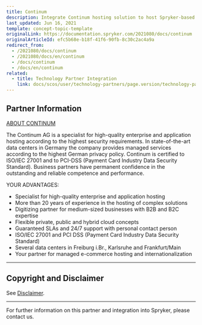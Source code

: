 ```yaml
---
title: Continum
description: Integrate Continum hosting solution to host Spryker-based project.
last_updated: Jun 16, 2021
template: concept-topic-template
originalLink: https://documentation.spryker.com/2021080/docs/continum
originalArticleId: efc5b68e-b18f-41f6-90fb-8c30c2ac4a9a
redirect_from:
  - /2021080/docs/continum
  - /2021080/docs/en/continum
  - /docs/continum
  - /docs/en/continum
related:
  - title: Technology Partner Integration
    link: docs/scos/user/technology-partners/page.version/technology-partners.html
---
```


## Partner Information

[ABOUT CONTINUM](https://www.continum.net/de/)

The Continum AG is a specialist for high-quality enterprise and application hosting according to the highest security requirements. In state-of-the-art data centers in Germany the company provides managed services according to the highest German privacy policy. Continum is certified to ISO/IEC 27001 and to PCI-DSS (Payment Card Industry Data Security Standard). Business partners have permanent confidence in the outstanding and reliable competence and performance.

 YOUR ADVANTAGES:

* Specialist for high-quality enterprise and application hosting
* More than 20 years of experience in the hosting of complex solutions
* Digitizing partner for medium-sized businesses with B2B and B2C expertise
* Flexible private, public and hybrid cloud concepts
* Guaranteed SLAs and 24/7 support with personal contact person
* ISO/IEC 27001 and PCI DSS (Payment Card Industry Data Security Standard)
* Several data centers in Freiburg i.Br., Karlsruhe and Frankfurt/Main
* Your partner for managed e-commerce hosting and internationalization
---

## Copyright and Disclaimer

See [Disclaimer](https://github.com/spryker/spryker-documentation).

---
For further information on this partner and integration into Spryker, please contact us.

<div class="hubspot-form js-hubspot-form" data-portal-id="2770802" data-form-id="163e11fb-e833-4638-86ae-a2ca4b929a41" id="hubspot-1"></div>
